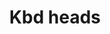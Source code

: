 ---
layout: item
title: Kbd heads
item-id: 7980
datatable: true
id: 7980
name: "Kbd heads"
members: true
lowalch: 20000
highalch: 30000
examine: "I should get them stuffed!"
monsters:
  - id: 239
    name: "King Black Dragon"
    members: true
    combat_level: 276
    wiki_url: "https://oldschool.runescape.wiki/w/King_Black_Dragon"
    drops:
      - quantity: "1"
        rarity: 0.0078125
        drop_requirements: null
---